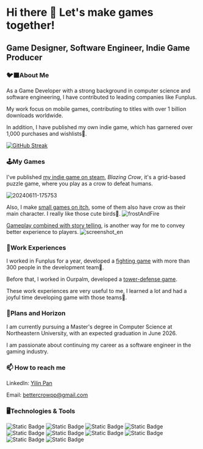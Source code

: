 # Hi there 👋 Let's make games together!

<!--
**page10/page10** is a ✨ _special_ ✨ repository because its `README.md` (this file) appears on your GitHub profile.

Here are some ideas to get you started:

- 🔭 I’m currently working on ...
- 🌱 I’m currently learning ...
- 👯 I’m looking to collaborate on ...
- 🤔 I’m looking for help with ...
- 💬 Ask me about ...
- 📫 How to reach me: ...
- 😄 Pronouns: ...
- ⚡ Fun fact: ...
-->

## Game Designer, Software Engineer, Indie Game Producer

### 🐦‍⬛About Me
As a Game Developer with a strong background in computer science and software engineering, I have contributed to leading companies like Funplus. 

My work focus on mobile games, contributing to titles with over 1 billion downloads worldwide. 

In addition, I have published my own indie game, which has garnered over 1,000 purchases and wishlists🌟. 


[![GitHub Streak](https://github-readme-streak-stats.herokuapp.com?user=page10&theme=tokyonight)](https://git.io/streak-stats)


### 🕹My Games
I've published [my indie game on steam](https://store.steampowered.com/app/2966190), _Blazing Crow_, it's a grid-based puzzle game, where you play as a crow to defeat humans.

![20240611-175753](https://github.com/user-attachments/assets/7fe25cea-0929-4dda-8866-b20ccc92b3e3)

Also, I make [small games on itch](https://page10.itch.io/), some of them also have crow as their main character.
I really like those cute birds🦉.
![frostAndFire](https://github.com/user-attachments/assets/37f14aec-8e92-4b0b-8290-6aebaa8a3533)

[Gameplay combined with story telling](https://page10.itch.io/unlock), is another way for me to convey better experience to players.
![screenshot_en](https://github.com/user-attachments/assets/d9699222-ec79-41f3-a5fd-2218888389d3)




### 💼Work Experiences
I worked in Funplus for a year, developed a [fighting game](https://glc.haowancheng.cn/fab) with more than 300 people in the development team👯.

Before that, I worked in Ourpalm, developed a [tower-defense game](https://play.google.com/store/apps/details?id=com.bigbull.tdsgtw).

These work experiences are very useful to me, I learned a lot and had a joyful time developing game with those teams🥳.


### 🔭Plans and Horizon
I am currently pursuing a Master's degree in Computer Science at Northeastern University, with an expected graduation in June 2026.

I am passionate about continuing my career as a software engineer in the gaming industry.


### 📫 How to reach me
LinkedIn: [Yilin Pan](https://www.linkedin.com/in/yilin-pan-crowpp/)

Email: bettercrowpp@gmail.com


### 🖥Technologies & Tools
![Static Badge](https://img.shields.io/badge/Unity-100000?style=for-the-badge&logo=unity&logoColor=white)
![Static Badge](https://img.shields.io/badge/-Unreal%20Engine-313131?style=for-the-badge&logo=unreal-engine&logoColor=white)
![Static Badge](https://img.shields.io/badge/Godot-478CBF?style=for-the-badge&logo=GodotEngine&logoColor=white)
![Static Badge](https://img.shields.io/badge/C%23-239120?style=for-the-badge&logo=csharp&logoColor=white)
![Static Badge](https://img.shields.io/badge/C%2B%2B-00599C?style=for-the-badge&logo=c%2B%2B&logoColor=white)
![Static Badge](https://img.shields.io/badge/Python-FFD43B?style=for-the-badge&logo=python&logoColor=blue)
![Static Badge](https://img.shields.io/badge/Lua-2C2D72?style=for-the-badge&logo=lua&logoColor=white)
![Static Badge](https://img.shields.io/badge/json-5E5C5C?style=for-the-badge&logo=json&logoColor=white)
![Static Badge](https://img.shields.io/badge/Steam-000000?style=for-the-badge&logo=steam&logoColor=white)
![Static Badge](https://img.shields.io/badge/Itch.io-FA5C5C?style=for-the-badge&logo=itchdotio&logoColor=white)
